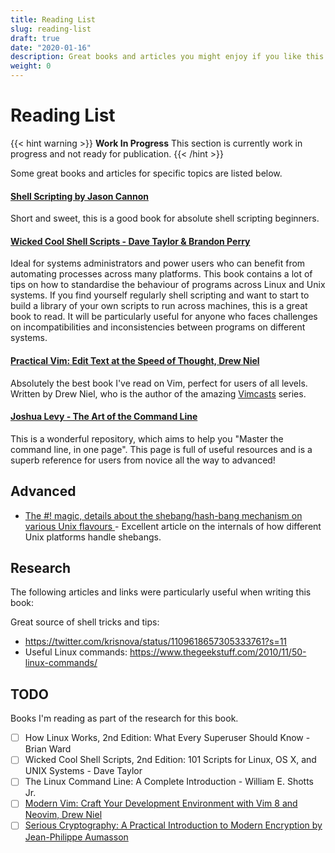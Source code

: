 ```yaml
---
title: Reading List
slug: reading-list
draft: true
date: "2020-01-16"
description: Great books and articles you might enjoy if you like this book!
weight: 0
---
```

# Reading List

{{< hint warning >}}
**Work In Progress**
This section is currently work in progress and not ready for publication.
{{< /hint >}}

Some great books and articles for specific topics are listed below.

#### [Shell Scripting by Jason Cannon](https://www.amazon.com/Shell-Scripting-Automate-Command-Programming-ebook/dp/B015FZAXU6)

Short and sweet, this is a good book for absolute shell scripting beginners.

#### [Wicked Cool Shell Scripts - Dave Taylor & Brandon Perry](https://nostarch.com/wcss2)

Ideal for systems administrators and power users who can benefit from automating processes across many platforms. This book contains a lot of tips on how to standardise the behaviour of programs across Linux and Unix systems. If you find yourself regularly shell scripting and want to start to build a library of your own scripts to run across machines, this is a great book to read. It will be particularly useful for anyone who faces challenges on incompatibilities and inconsistencies between programs on different systems.

#### [Practical Vim: Edit Text at the Speed of Thought, Drew Niel](https://www.amazon.com/Practical-Vim-Thought-Pragmatic-Programmers/dp/1934356980)

Absolutely the best book I've read on Vim, perfect for users of all levels. Written by Drew Niel, who is the author of the amazing [Vimcasts](http://vimcasts.org/) series.

#### [Joshua Levy - The Art of the Command Line](https://github.com/jlevy/the-art-of-command-line)

This is a wonderful repository, which aims to help you "Master the command line, in one page". This page is full of useful resources and is a superb reference for users from novice all the way to advanced!

## Advanced

- [The #! magic, details about the shebang/hash-bang mechanism on various Unix flavours
](https://www.in-ulm.de/~mascheck/various/shebang) - Excellent article on the internals of how different Unix platforms handle shebangs.

## Research

The following articles and links were particularly useful when writing this book:

Great source of shell tricks and tips:

- https://twitter.com/krisnova/status/1109618657305333761?s=11
- Useful Linux commands: https://www.thegeekstuff.com/2010/11/50-linux-commands/

## TODO

Books I'm reading as part of the research for this book.

- [ ] How Linux Works, 2nd Edition: What Every Superuser Should Know - Brian Ward
- [ ] Wicked Cool Shell Scripts, 2nd Edition: 101 Scripts for Linux, OS X, and UNIX Systems - Dave Taylor
- [ ] The Linux Command Line: A Complete Introduction - William E. Shotts Jr.
- [ ] [Modern Vim: Craft Your Development Environment with Vim 8 and Neovim, Drew Niel](https://pragprog.com/book/modvim/modern-vim)
- [ ] [Serious Cryptography: A Practical Introduction to Modern Encryption by Jean-Philippe Aumasson](https://smile.amazon.com/Serious-Cryptography-Practical-Introduction-Encryption/dp/1593278268/ref=tmm_pap_swatch_0?_encoding=UTF8&qid=&sr=)
